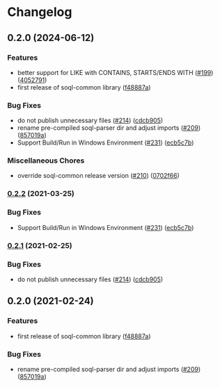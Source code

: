 # Changelog

## 0.2.0 (2024-06-12)


### Features

* better support for LIKE with CONTAINS, STARTS/ENDS WITH ([#199](https://github.com/forcedotcom/soql-tooling/issues/199)) ([4052791](https://github.com/forcedotcom/soql-tooling/commit/4052791dc46ca3d0888c15a312d34559f13221a8))
* first release of soql-common library ([f48887a](https://github.com/forcedotcom/soql-tooling/commit/f48887ac6045e2fcf56886e3b37448a7d54a1fc5))


### Bug Fixes

* do not publish unnecessary files ([#214](https://github.com/forcedotcom/soql-tooling/issues/214)) ([cdcb905](https://github.com/forcedotcom/soql-tooling/commit/cdcb905c2a90773c2f9e26e2f51acfcc098c0ffc))
* rename pre-compiled soql-parser dir and adjust imports ([#209](https://github.com/forcedotcom/soql-tooling/issues/209)) ([857019a](https://github.com/forcedotcom/soql-tooling/commit/857019afa1347e743f7fd8cc9f6e0573ee9e85ea))
* Support Build/Run in Windows Environment ([#231](https://github.com/forcedotcom/soql-tooling/issues/231)) ([ecb5c7b](https://github.com/forcedotcom/soql-tooling/commit/ecb5c7ba2f48b2b010ba8f3ace08c218b0fc06fe))


### Miscellaneous Chores

* override soql-common release version ([#210](https://github.com/forcedotcom/soql-tooling/issues/210)) ([0702f66](https://github.com/forcedotcom/soql-tooling/commit/0702f66aaedf086d3cdddb1db142e8814faff801))

### [0.2.2](https://www.github.com/forcedotcom/soql-tooling/compare/soql-common-v0.2.1...soql-common-v0.2.2) (2021-03-25)


### Bug Fixes

* Support Build/Run in Windows Environment ([#231](https://www.github.com/forcedotcom/soql-tooling/issues/231)) ([ecb5c7b](https://www.github.com/forcedotcom/soql-tooling/commit/ecb5c7ba2f48b2b010ba8f3ace08c218b0fc06fe))

### [0.2.1](https://www.github.com/forcedotcom/soql-tooling/compare/v0.2.0...v0.2.1) (2021-02-25)


### Bug Fixes

* do not publish unnecessary files ([#214](https://www.github.com/forcedotcom/soql-tooling/issues/214)) ([cdcb905](https://www.github.com/forcedotcom/soql-tooling/commit/cdcb905c2a90773c2f9e26e2f51acfcc098c0ffc))

## 0.2.0 (2021-02-24)


### Features

* first release of soql-common library ([f48887a](https://www.github.com/forcedotcom/soql-tooling/commit/f48887ac6045e2fcf56886e3b37448a7d54a1fc5))


### Bug Fixes

* rename pre-compiled soql-parser dir and adjust imports ([#209](https://www.github.com/forcedotcom/soql-tooling/issues/209)) ([857019a](https://www.github.com/forcedotcom/soql-tooling/commit/857019afa1347e743f7fd8cc9f6e0573ee9e85ea))
